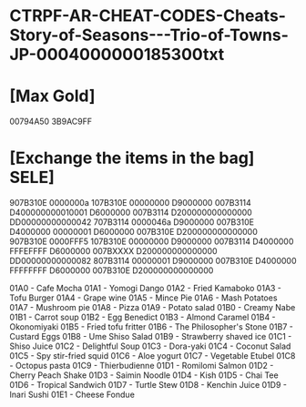 # CTRPF-AR-CHEAT-CODES-Cheats-Story-of-Seasons---Trio-of-Towns-JP-0004000000185300txt

# [Max Gold]
00794A50 3B9AC9FF

# [Exchange the items in the bag] SELE]
907B310E 0000000a
107B310E 00000000
D9000000 007B3114
D400000000010001
D6000000 007B3114
D200000000000000
DD00000000000042
707B3114 0000046a
D9000000 007B310E
D4000000 00000001
D6000000 007B310E
D200000000000000
907B310E 0000FFF5
107B310E 00000000
D9000000 007B3114
D4000000 FFFEFFFF
D6000000 007BXXXX
D200000000000000
DD00000000000082
807B3114 00000001
D9000000 007B310E
D4000000 FFFFFFFF
D6000000 007B310E
D200000000000000

01A0 - Cafe Mocha
01A1 - Yomogi Dango
01A2 - Fried Kamaboko
01A3 - Tofu Burger
01A4 - Grape wine
01A5 - Mince Pie
01A6 - Mash Potatoes
01A7 - Mushroom pie
01A8 - Pizza
01A9 - Potato salad
01B0 - Creamy Nabe
01B1 - Carrot soup
01B2 - Egg Benedict
01B3 - Almond Caramel
01B4 - Okonomiyaki
01B5 - Fried tofu fritter
01B6 - The Philosopher's Stone
01B7 - Custard Eggs
01B8 - Ume Shiso Salad
01B9 - Strawberry shaved ice
01C1 - Shiso Juice
01C2 - Delightful Soup
01C3 - Dora-yaki
01C4 - Coconut Salad
01C5 - Spy stir-fried squid
01C6 - Aloe yogurt
01C7 - Vegetable Etubel
01C8 - Octopus pasta
01C9 - Thierbudienne
01D1 - Romilomi Salmon
01D2 - Cherry Peach Shake
01D3 - Saimin Noodle
01D4 - Kish
01D5 - Chai Tee
01D6 - Tropical Sandwich
01D7 - Turtle Stew
01D8 - Kenchin Juice
01D9 - Inari Sushi
01E1 - Cheese Fondue

